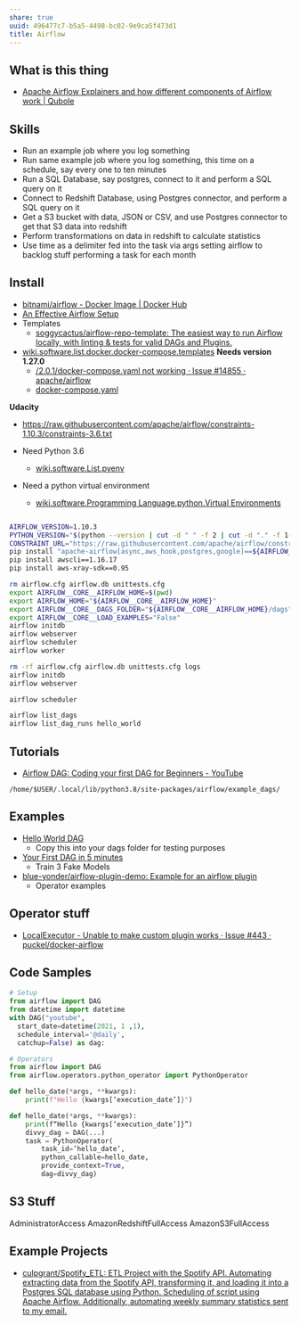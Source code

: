 ```yaml
---
share: true
uuid: 496477c7-b5a5-4498-bc02-9e9ca5f473d1
title: Airflow
---
```

## What is this thing

* [Apache Airflow Explainers and how different components of Airflow work | Qubole](https://www.qubole.com/tech-blog/apache-airflow-tutorial-dags-tasks-operators-sensors-hooks-xcom/)

## Skills

* Run an example job where you log something
* Run same example job where you log something, this time on a schedule, say every one to ten minutes
* Run a SQL Database, say postgres, connect to it and perform a SQL query on it
* Connect to Redshift Database, using Postgres connector, and perform a SQL query on it
* Get a S3 bucket with data, JSON or CSV, and use Postgres connector to get that S3 data into redshift
* Perform transformations on data in redshift to calculate statistics
* Use time as a delimiter fed into the task via args setting airflow to backlog stuff performing a task for each month

## Install

* [bitnami/airflow - Docker Image | Docker Hub](https://hub.docker.com/r/bitnami/airflow/) 
* [An Effective Airflow Setup](http://www.the-efficient-programmer.com/programming/an-effective-airflow-setup.html)
* Templates
  * [soggycactus/airflow-repo-template: The easiest way to run Airflow locally, with linting & tests for valid DAGs and Plugins.](https://github.com/soggycactus/airflow-repo-template)
* [wiki.software.list.docker.docker-compose.templates](../9131ee78-32f0-4a69-b211-25d36d75048e)
  **Needs version 1.27.0**
  * [/2.0.1/docker-compose.yaml not working · Issue #14855 · apache/airflow](https://github.com/apache/airflow/issues/14855)
  * [docker-compose.yaml](https://airflow.apache.org/docs/apache-airflow/stable/docker-compose.yaml)

**Udacity**

* https://raw.githubusercontent.com/apache/airflow/constraints-1.10.3/constraints-3.6.txt

* Need Python 3.6
  * [wiki.software.List.pyenv](../dentropydaemon-wiki/Software/List/pyenv)
* Need a python virtual environment
  * [wiki.software.Programming Language.python.Virtual Environments](../dentropydaemon-wiki/Software/List/Python)

``` bash

AIRFLOW_VERSION=1.10.3
PYTHON_VERSION="$(python --version | cut -d " " -f 2 | cut -d "." -f 1-2)"
CONSTRAINT_URL="https://raw.githubusercontent.com/apache/airflow/constraints-${AIRFLOW_VERSION}/constraints-${PYTHON_VERSION}.txt"
pip install "apache-airflow[async,aws_hook,postgres,google]==${AIRFLOW_VERSION}" --constraint "${CONSTRAINT_URL}"
pip install awscli==1.16.17
pip install aws-xray-sdk==0.95

rm airflow.cfg airflow.db unittests.cfg
export AIRFLOW__CORE__AIRFLOW_HOME=$(pwd)
export AIRFLOW_HOME="${AIRFLOW__CORE__AIRFLOW_HOME}"
export AIRFLOW__CORE__DAGS_FOLDER="${AIRFLOW__CORE__AIRFLOW_HOME}/dags"
export AIRFLOW__CORE__LOAD_EXAMPLES="False"
airflow initdb
airflow webserver
airflow scheduler
airflow worker

rm -rf airflow.cfg airflow.db unittests.cfg logs
airflow initdb
airflow webserver

airflow scheduler

airflow list_dags
airflow list_dag_runs hello_world
```

## Tutorials

* [Airflow DAG: Coding your first DAG for Beginners - YouTube](https://www.youtube.com/watch?v=IH1-0hwFZRQ)

`/home/$USER/.local/lib/python3.8/site-packages/airflow/example_dags/`

## Examples

* [Hello World DAG](https://gist.github.com/chandulal/d4562c6c9282c2b5a8e1ab338c2c0c49)
  * Copy this into your dags folder for testing purposes
* [Your First DAG in 5 minutes](https://www.notion.so/Your-First-DAG-in-5-minutes-5d15bb2c51b044ea9b8266b2ac07c1fe)
  * Train 3 Fake Models
* [blue-yonder/airflow-plugin-demo: Example for an airflow plugin](https://github.com/blue-yonder/airflow-plugin-demo)
  * Operator examples

## Operator stuff

* [LocalExecutor - Unable to make custom plugin works · Issue #443 · puckel/docker-airflow](https://github.com/puckel/docker-airflow/issues/443)

## Code Samples

``` python
# Setup
from airflow import DAG
from datetime import datetime
with DAG("youtube",
  start_date=datetime(2021, 1 ,1), 
  schedule_interval='@daily', 
  catchup=False) as dag:

# Operators
from airflow import DAG
from airflow.operators.python_operator import PythonOperator

def hello_date(*args, **kwargs):
    print(f"Hello {kwargs[‘execution_date’]}")

def hello_date(*args, **kwargs):
    print(f“Hello {kwargs[‘execution_date’]}”)
    divvy_dag = DAG(...)
    task = PythonOperator(
        task_id=’hello_date’,
        python_callable=hello_date,
        provide_context=True,
        dag=divvy_dag)
```

## S3 Stuff

AdministratorAccess
AmazonRedshiftFullAccess
AmazonS3FullAccess

## Example Projects

* [culpgrant/Spotify_ETL: ETL Project with the Spotify API. Automating extracting data from the Spotify API, transforming it, and loading it into a Postgres SQL database using Python. Scheduling of script using Apache Airflow. Additionally, automating weekly summary statistics sent to my email.](https://github.com/culpgrant/Spotify_ETL)